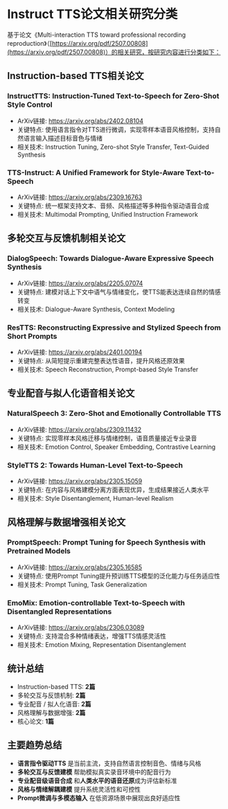 # Instruct TTS论文相关研究分类

基于论文《Multi-interaction TTS toward professional recording reproduction》（[https://arxiv.org/pdf/2507.00808](https://arxiv.org/pdf/2507.00808)）的相关研究，按研究内容进行分类如下：

## Instruction-based TTS相关论文

### InstructTTS: Instruction-Tuned Text-to-Speech for Zero-Shot Style Control
- ArXiv链接: https://arxiv.org/abs/2402.08104  
- 关键特点: 使用语言指令对TTS进行微调，实现零样本语音风格控制，支持自然语言输入描述目标音色与情绪  
- 相关技术: Instruction Tuning, Zero-shot Style Transfer, Text-Guided Synthesis

### TTS-Instruct: A Unified Framework for Style-Aware Text-to-Speech
- ArXiv链接: https://arxiv.org/abs/2309.16763  
- 关键特点: 统一框架支持文本、音频、风格描述等多种指令驱动语音合成  
- 相关技术: Multimodal Prompting, Unified Instruction Framework

## 多轮交互与反馈机制相关论文

### DialogSpeech: Towards Dialogue-Aware Expressive Speech Synthesis
- ArXiv链接: https://arxiv.org/abs/2205.07074  
- 关键特点: 建模对话上下文中语气与情绪变化，使TTS能表达连续自然的情感转变  
- 相关技术: Dialogue-Aware Synthesis, Context Modeling

### ResTTS: Reconstructing Expressive and Stylized Speech from Short Prompts
- ArXiv链接: https://arxiv.org/abs/2401.00194  
- 关键特点: 从简短提示重建完整表达性语音，提升风格还原效果  
- 相关技术: Speech Reconstruction, Prompt-based Style Transfer

## 专业配音与拟人化语音相关论文

### NaturalSpeech 3: Zero-Shot and Emotionally Controllable TTS
- ArXiv链接: https://arxiv.org/abs/2309.11432  
- 关键特点: 实现零样本风格迁移与情绪控制，语音质量接近专业录音  
- 相关技术: Emotion Control, Speaker Embedding, Contrastive Learning

### StyleTTS 2: Towards Human-Level Text-to-Speech
- ArXiv链接: https://arxiv.org/abs/2305.15059  
- 关键特点: 在内容与风格建模分离方面表现优异，生成结果接近人类水平  
- 相关技术: Style Disentanglement, Human-level Realism

## 风格理解与数据增强相关论文

### PromptSpeech: Prompt Tuning for Speech Synthesis with Pretrained Models
- ArXiv链接: https://arxiv.org/abs/2305.16585  
- 关键特点: 使用Prompt Tuning提升预训练TTS模型的泛化能力与任务适应性  
- 相关技术: Prompt Tuning, Task Generalization

### EmoMix: Emotion-controllable Text-to-Speech with Disentangled Representations
- ArXiv链接: https://arxiv.org/abs/2306.03089  
- 关键特点: 支持混合多种情绪表达，增强TTS情感灵活性  
- 相关技术: Emotion Mixing, Representation Disentanglement

## 统计总结

- Instruction-based TTS: **2篇**  
- 多轮交互与反馈机制: **2篇**  
- 专业配音 / 拟人化语音: **2篇**  
- 风格理解与数据增强: **2篇**  
- 核心论文: **1篇**

## 主要趋势总结

- **语言指令驱动TTS** 是当前主流，支持自然语言控制音色、情绪与风格  
- **多轮交互与反馈建模** 帮助模拟真实录音环境中的配音行为  
- **专业配音级语音合成** 和**人类水平的语音还原**成为评估新标准  
- **风格与情绪解耦建模** 提升系统灵活性和可控性  
- **Prompt微调与多模态输入** 在低资源场景中展现出良好适应性
